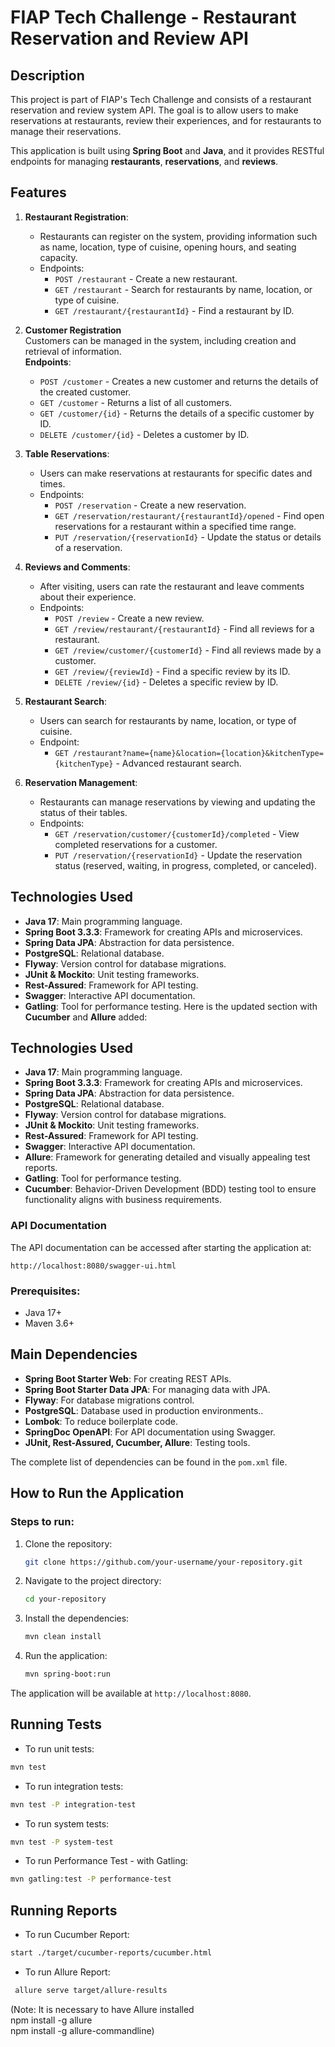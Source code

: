 
# FIAP Tech Challenge - Restaurant Reservation and Review API

## Description

This project is part of FIAP's Tech Challenge and consists of a restaurant reservation and review system API. The goal is to allow users to make reservations at restaurants, review their experiences, and for restaurants to manage their reservations.

This application is built using **Spring Boot** and **Java**, and it provides RESTful endpoints for managing **restaurants**, **reservations**, and **reviews**.

## Features

1. **Restaurant Registration**:
    - Restaurants can register on the system, providing information such as name, location, type of cuisine, opening hours, and seating capacity.
    - Endpoints:
        - `POST /restaurant` - Create a new restaurant.
        - `GET /restaurant` - Search for restaurants by name, location, or type of cuisine.
        - `GET /restaurant/{restaurantId}` - Find a restaurant by ID.

2. **Customer Registration**  
   Customers can be managed in the system, including creation and retrieval of information.  
   **Endpoints**:
   - `POST /customer` - Creates a new customer and returns the details of the created customer.
   - `GET /customer` - Returns a list of all customers.
   - `GET /customer/{id}` - Returns the details of a specific customer by ID.
   - `DELETE /customer/{id}` - Deletes a customer by ID.


3. **Table Reservations**:
    - Users can make reservations at restaurants for specific dates and times.
    - Endpoints:
        - `POST /reservation` - Create a new reservation.
        - `GET /reservation/restaurant/{restaurantId}/opened` - Find open reservations for a restaurant within a specified time range.
        - `PUT /reservation/{reservationId}` - Update the status or details of a reservation.


4. **Reviews and Comments**:
    - After visiting, users can rate the restaurant and leave comments about their experience.
    - Endpoints:
        - `POST /review` - Create a new review.
        - `GET /review/restaurant/{restaurantId}` - Find all reviews for a restaurant.
        - `GET /review/customer/{customerId}` - Find all reviews made by a customer.
        - `GET /review/{reviewId}` - Find a specific review by its ID.
        - `DELETE /review/{id}` - Deletes a specific review by ID.

5. **Restaurant Search**:
    - Users can search for restaurants by name, location, or type of cuisine.
    - Endpoint:
        - `GET /restaurant?name={name}&location={location}&kitchenType={kitchenType}` - Advanced restaurant search.

6. **Reservation Management**:
    - Restaurants can manage reservations by viewing and updating the status of their tables.
    - Endpoints:
        - `GET /reservation/customer/{customerId}/completed` - View completed reservations for a customer.
        - `PUT /reservation/{reservationId}` - Update the reservation status (reserved, waiting, in progress, completed, or canceled).


## Technologies Used
- **Java 17**: Main programming language.
- **Spring Boot 3.3.3**: Framework for creating APIs and microservices.
- **Spring Data JPA**: Abstraction for data persistence.
- **PostgreSQL**: Relational database.
- **Flyway**: Version control for database migrations.
- **JUnit & Mockito**: Unit testing frameworks.
- **Rest-Assured**: Framework for API testing.
- **Swagger**: Interactive API documentation.
- **Gatling**: Tool for performance testing.
  Here is the updated section with **Cucumber** and **Allure** added:

## Technologies Used
- **Java 17**: Main programming language.
- **Spring Boot 3.3.3**: Framework for creating APIs and microservices.
- **Spring Data JPA**: Abstraction for data persistence.
- **PostgreSQL**: Relational database.
- **Flyway**: Version control for database migrations.
- **JUnit & Mockito**: Unit testing frameworks.
- **Rest-Assured**: Framework for API testing.
- **Swagger**: Interactive API documentation.
- **Allure**: Framework for generating detailed and visually appealing test reports.
- **Gatling**: Tool for performance testing.
- **Cucumber**: Behavior-Driven Development (BDD) testing tool to ensure functionality aligns with business requirements.

### API Documentation
The API documentation can be accessed after starting the application at:
```
http://localhost:8080/swagger-ui.html
```

### Prerequisites:
- Java 17+
- Maven 3.6+


## Main Dependencies

- **Spring Boot Starter Web**: For creating REST APIs.
- **Spring Boot Starter Data JPA**: For managing data with JPA.
- **Flyway**: For database migrations control.
- **PostgreSQL**: Database used in production environments..
- **Lombok**: To reduce boilerplate code.
- **SpringDoc OpenAPI**: For API documentation using Swagger.
- **JUnit, Rest-Assured, Cucumber, Allure**: Testing tools.

The complete list of dependencies can be found in the `pom.xml` file.

## How to Run the Application


### Steps to run:

1. Clone the repository:
   ```bash
   git clone https://github.com/your-username/your-repository.git
   ```

2. Navigate to the project directory:
   ```bash
   cd your-repository
   ```

3. Install the dependencies:
   ```bash
   mvn clean install
   ```

4. Run the application:
   ```bash
   mvn spring-boot:run
   ```

The application will be available at `http://localhost:8080`.


## Running Tests

- To run unit tests:

```sh
mvn test
```

- To run integration tests:

```sh
mvn test -P integration-test
```

- To run system tests:

```sh
mvn test -P system-test
```

- To run Performance Test - with Gatling:

```sh
mvn gatling:test -P performance-test
```

## Running Reports


- To run Cucumber Report:

```sh
start ./target/cucumber-reports/cucumber.html
```

- To run Allure Report:

```sh
 allure serve target/allure-results    
```

(Note: It is necessary to have Allure installed
<br>
npm install -g allure <br>
npm install -g allure-commandline)
